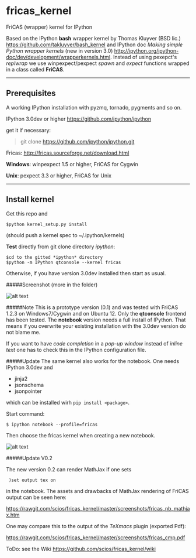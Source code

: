 fricas_kernel
=============

FriCAS (wrapper) kernel for IPython


Based on the IPython **bash** wrapper kernel by Thomas Kluyver (BSD lic.)
https://github.com/takluyver/bash_kernel and IPython doc
*Making simple Python wrapper kernels* (new in version 3.0)
http://ipython.org/ipython-doc/dev/development/wrapperkernels.html.
Instead of using pexepct's *replwrap* we use winpexpect/pexpect *spawn*
and *expect* functions wrapped in a class called **FriCAS**.

------------
Prerequisites
------------
A working IPython installation with pyzmq, tornado, pygments and so on.

IPython 3.0dev or higher https://github.com/ipython/ipython

get it if necessary: 

> git clone https://github.com/ipython/ipython.git

Fricas: http://fricas.sourceforge.net/download.html

**Windows**: winpexpect 1.5 or higher, FriCAS for Cygwin

**Unix**: pexpect 3.3 or higher, FriCAS for Unix

--------------
Install kernel
--------------

Get this repo and 

`$python kernel_setup.py install`

(should push a kernel spec to ~/.ipython/kernels)


**Test** directly from git clone directory *ipython*:

```
$cd to the gitted *ipython* directory
$python -m IPython qtconsole --kernel fricas
```

Otherwise, if you have version 3.0dev installed then start as usual.

#####Screenshot (more in the folder)

![alt text](https://github.com/scios/fricas_kernel/blob/master/screenshots/fkernel_cygc.png "QTconsole")


#####Note
This is a prototype version (0.1) and was tested with FriCAS 1.2.3 on Windows7/Cygwin and on Ubuntu 12. Only the **qtconsole** frontend has been tested. The **notebook** version needs a full install of IPython. That means if you overwrite your existing installation with the 3.0dev version do not blame me.

If you want to have *code completion* in a *pop-up window* instead of *inline text* one has to check this in the IPython configuration file. 


#####Update
The same kernel also works for the notebook. One needs IPython 3.0dev and

 * jinja2
 * jsonschema
 * jsonpointer

which can be installed wirh `pip install <package>`. 

Start command:

```
$ ipython notebook --profile=fricas
```

Then choose the fricas kernel when creating a new notebook.

![alt text](https://github.com/scios/fricas_kernel/blob/master/screenshots/fkernel_nb.png "NB")


#####Update V0.2

The new version 0.2 can render MathJax if one sets

```
 )set output tex on

```

in the notebook. The assets and drawbacks of MathJax rendering of FriCAS output can be seen here:

https://rawgit.com/scios/fricas_kernel/master/screenshots/fricas_nb_mathjax.htm

One may compare this to the output of the *TeXmacs* plugin (exported Pdf):

https://rawgit.com/scios/fricas_kernel/master/screenshots/fricas_cmp.pdf


ToDo: see the Wiki https://github.com/scios/fricas_kernel/wiki

